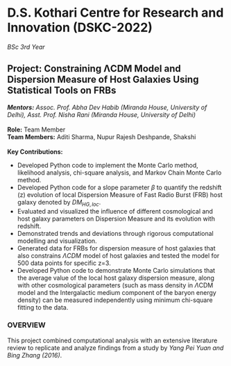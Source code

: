 # D.S. Kothari Centre for Research and Innovation (DSKC-2022)
*BSc 3rd Year*
## Project: Constraining ΛCDM Model and Dispersion Measure of Host Galaxies Using Statistical Tools on FRBs
***Mentors:** Assoc. Prof. Abha Dev Habib (Miranda House, University of Delhi), Asst. Prof. Nisha Rani (Miranda House, University of Delhi)*<br/>
<br/>
**Role:** Team Member<br/>
**Team Members:** Aditi Sharma, Nupur Rajesh Deshpande, Shakshi<br/>
<br/>
**Key Contributions:**
- Developed Python code to implement the Monte Carlo method, likelihood analysis, chi-square analysis, and Markov Chain Monte Carlo method.
- Developed Python code for a slope parameter $\beta$ to quantify the redshift (z) evolution of local Dispersion Measure of Fast Radio Burst (FRB) host galaxy denoted by $DM_{HG,loc}$.
- Evaluated and visualized the influence of different cosmological and host galaxy parameters on Dispersion Measure and its evolution with redshift.
- Demonstrated trends and deviations through rigorous computational modelling and visualization.
- Generated data for FRBs for dispersion measure of host galaxies that also constrains $\Lambda CDM$ model of host galaxies and tested the model for 500 data points for specific z=3.
- Developed Python code to demonstrate Monte Carlo simulations that the average value of the local host galaxy dispersion measure, along with other cosmological parameters (such as mass density in $\Lambda$CDM model and the Intergalactic medium component of the baryon energy density) can be measured independently using minimum chi-square fitting to the data. 

### OVERVIEW
This project combined computational analysis with an extensive literature review to replicate and analyze findings from a study by *Yang Pei Yuan and Bing Zhang (2016)*. 
<!-- (The objective was to evaluate the effectiveness of the Markov Chain Monte Carlo method in generating data for the dispersion measure of Fast Radio Bursts (FRBs) host galaxies and to apply various statistical tools to constrain the ΛCDM model.) -->
